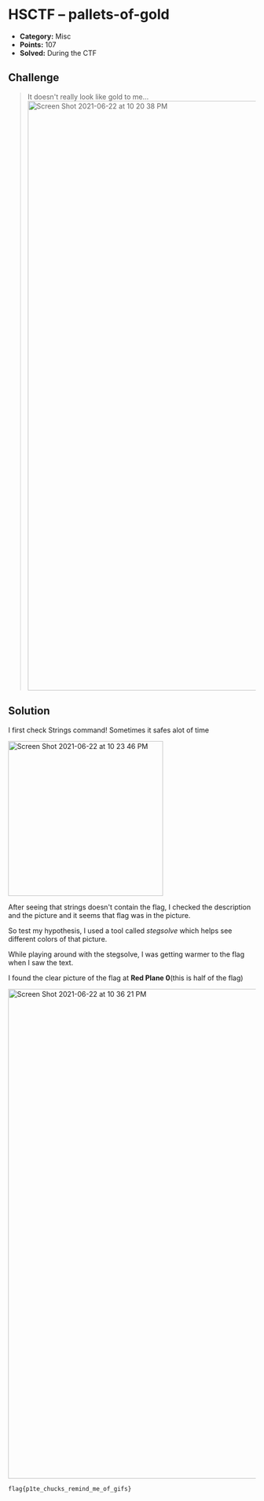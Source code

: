# HSCTF – pallets-of-gold

* **Category:** Misc
* **Points:** 107
* **Solved:** During the CTF

## Challenge

> It doesn't really look like gold to me...
> <img width="1199" alt="Screen Shot 2021-06-22 at 10 20 38 PM" src="https://user-images.githubusercontent.com/74195947/123030224-14b05900-d3a8-11eb-984a-e88ad391fd1d.png">

## Solution
I first check Strings command! Sometimes it safes alot of time

<img width="315" alt="Screen Shot 2021-06-22 at 10 23 46 PM" src="https://user-images.githubusercontent.com/74195947/123030490-84264880-d3a8-11eb-8b66-747ec00f770f.png">

After seeing that strings doesn't contain the flag, I checked the description and the picture and it seems that flag was in the picture.

So test my hypothesis, I used a tool called *stegsolve* which helps see different colors of that picture.

While playing around with the stegsolve, I was getting warmer to the flag when I saw the text.

I found the clear picture of the flag at **Red Plane 0**(this is half of the flag)

<img width="996" alt="Screen Shot 2021-06-22 at 10 36 21 PM" src="https://user-images.githubusercontent.com/74195947/123031668-46c2ba80-d3aa-11eb-91c3-24ac2aa60ee0.png">


`flag{p1te_chucks_remind_me_of_gifs}`
